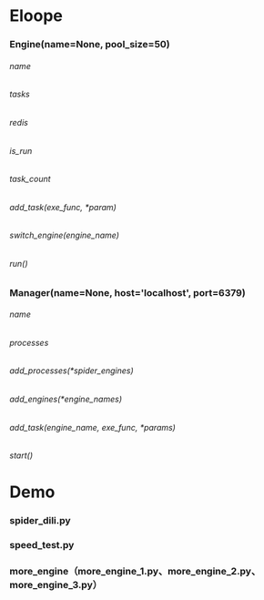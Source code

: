 # Eloope

### Engine(name=None, pool_size=50)
###### name
###### tasks
###### redis
###### is_run
###### task_count
###### add_task(exe_func, *param)
###### switch_engine(engine_name)
###### run()

### Manager(name=None, host='localhost', port=6379)
###### name
###### processes
###### add_processes(*spider_engines)
###### add_engines(*engine_names)
###### add_task(engine_name, exe_func, *params)
###### start()

# Demo
### spider_dili.py
### speed_test.py
### more_engine（more_engine_1.py、more_engine_2.py、more_engine_3.py）
